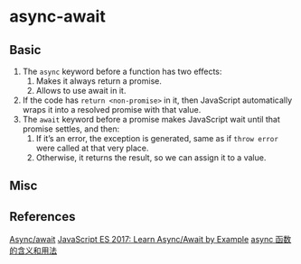 # async-await

## Basic
1. The `async` keyword before a function has two effects:
    1. Makes it always return a promise.
    2. Allows to use await in it.
2. If the code has `return <non-promise>` in it, then JavaScript automatically
wraps it into a resolved promise with that value.
3. The `await` keyword before a promise makes JavaScript wait until that promise
 settles, and then:
    1. If it’s an error, the exception is generated, same as if `throw error`
    were called at that very place.
    2. Otherwise, it returns the result, so we can assign it to a value.


## Misc


## References
[Async/await](https://javascript.info/async-await)
[JavaScript ES 2017: Learn Async/Await by Example](https://codeburst.io/javascript-es-2017-learn-async-await-by-example-48acc58bad65)
[async 函数的含义和用法](http://www.ruanyifeng.com/blog/2015/05/async.html)
